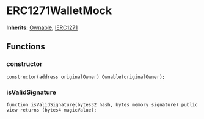 # ERC1271WalletMock
**Inherits:**
[Ownable](/lib/solady/src/auth/Ownable.sol/abstract.Ownable.md), [IERC1271](/lib/openzeppelin-contracts/contracts/interfaces/IERC1271.sol/interface.IERC1271.md)


## Functions
### constructor


```solidity
constructor(address originalOwner) Ownable(originalOwner);
```

### isValidSignature


```solidity
function isValidSignature(bytes32 hash, bytes memory signature) public view returns (bytes4 magicValue);
```

